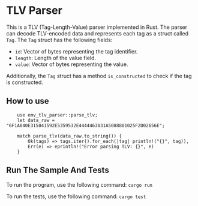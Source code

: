 # TLV Parser

This is a TLV (Tag-Length-Value) parser implemented in Rust. The parser can decode TLV-encoded data and represents each tag as a struct called `Tag`. The `Tag` struct has the following fields:

- `id`: Vector of bytes representing the tag identifier.
- `length`: Length of the value field.
- `value`: Vector of bytes representing the value.

Additionally, the `Tag` struct has a method `is_constructed` to check if the tag is constructed.

## How to use

```
    use emv_tlv_parser::parse_tlv;
    let data_raw = "6F1A840E315041592E5359532E4444463031A5088801025F2D02656E";

    match parse_tlv(data_raw.to_string()) { 
        Ok(tags) => tags.iter().for_each(|tag| println!("{}", tag)), 
        Err(e) => eprintln!("Error parsing TLV: {}", e) 
    }
```
## Run The Sample And Tests

To run the program, use the following command:
`cargo run`

To run the tests, use the following command:
`cargo test`
